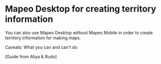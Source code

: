 # Mapeo Desktop for creating territory information

You can also use Mapeo Desktop without Mapeo Mobile in order to create territory information for making maps.

Caveats: What you can and can't do

\[Guide from Aliya & Rudo]
